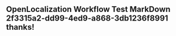 <properties
ms.topic="hero-topic"
ms.test1="hero-topic"
ms.test2="test"/>

## OpenLocalization Workflow Test MarkDown 2f3315a2-dd99-4ed9-a868-3db1236f8991 thanks!
